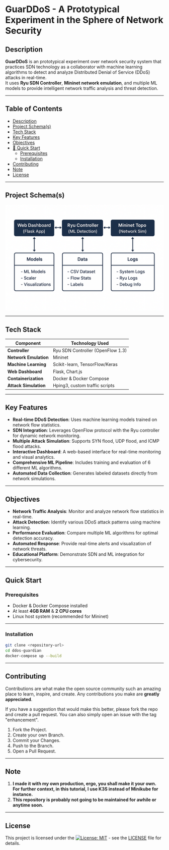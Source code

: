 # GuarDDoS - A Prototypical Experiment in the Sphere of Network Security

## Description

**GuarDDoS** is an prototypical experiment over network security system that practices SDN technology as a collaborator with machine learning algorithms to detect and analyze Distributed Denial of Service (DDoS) attacks in real-time.  
It uses **Ryu SDN Controller**, **Mininet network emulation**, and multiple ML models to provide intelligent network traffic analysis and threat detection.

---
## Table of Contents

- [Description](#description)
- [Project Schema(s)](#project-schemas)
- [Tech Stack](#tech-stack)
- [Key Features](#key-features)
- [Objectives](#objectives)
- [🚀 Quick Start](#-quick-start)
  - [Prerequisites](#prerequisites)
  - [Installation](#installation)
- [Contributing](#contributing)
- [Note](#note)
- [License](#license)

---
## Project Schema(s)

![Structural Poverty](assets/schemas.png)

---
## Tech Stack

| Component         | Technology Used |
|-------------------|-----------------|
| **Controller**    | Ryu SDN Controller (OpenFlow 1.3) |
| **Network Emulation** | Mininet |
| **Machine Learning**  | Scikit-learn, TensorFlow/Keras |
| **Web Dashboard**     | Flask, Chart.js |
| **Containerization**  | Docker & Docker Compose |
| **Attack Simulation** | Hping3, custom traffic scripts |

---
## Key Features

-   **Real-time DDoS Detection**: Uses machine learning models trained on network flow statistics.
-   **SDN Integration**: Leverages OpenFlow protocol with the Ryu controller for dynamic network monitoring.
-   **Multiple Attack Simulation**: Supports SYN flood, UDP flood, and ICMP flood attacks.
-   **Interactive Dashboard**: A web-based interface for real-time monitoring and visual analytics.
-   **Comprehensive ML Pipeline**: Includes training and evaluation of 6 different ML algorithms.
-   **Automated Data Collection**: Generates labeled datasets directly from network simulations.

---
## Objectives

-   **Network Traffic Analysis**: Monitor and analyze network flow statistics in real-time.
-   **Attack Detection**: Identify various DDoS attack patterns using machine learning.
-   **Performance Evaluation**: Compare multiple ML algorithms for optimal detection accuracy.
-   **Automated Response**: Provide real-time alerts and visualization of network threats.
-   **Educational Platform**: Demonstrate SDN and ML integration for cybersecurity.

---
## Quick Start

### **Prerequisites**

- Docker & Docker Compose installed
- At least **4GB RAM** & **2 CPU cores**
- Linux host system (recommended for Mininet)

---
### **Installation**

```bash
git clone <repository-url>
cd ddos-guardian
docker-compose up --build  
```

---
## Contributing

Contributions are what make the open source community such an amazing place to learn, inspire, and create. Any contributions you make are **greatly appreciated**.

If you have a suggestion that would make this better, please fork the repo and create a pull request. You can also simply open an issue with the tag "enhancement".

1.  Fork the Project.
2.  Create your own Branch.
3.  Commit your Changes.
4.  Push to the Branch.
5.  Open a Pull Request.

---
## Note

1. **I made it with my own production, ergo, you shall make it your own. For further context, in this tutorial, I use K3S instead of Minikube for instance.**
2. **This repository is probably not going to be maintained for awhile or anytime soon.**

---
## License

This project is licensed under the [![License: MIT](https://img.shields.io/badge/License-MIT-yellow.svg)](https://opensource.org/licenses/MIT) - see the [LICENSE](LICENSE) file for details.
